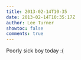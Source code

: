 ```yaml
---
title: 2013-02-14T10-35
date: 2013-02-14T10:35:17Z
author: Lee Turner
showtoc: false
comments: true
---
```


Poorly sick boy today :(

